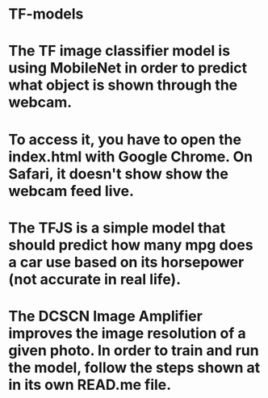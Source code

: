 # TF-models
# The TF image classifier model is using MobileNet in order to predict what object is shown through the webcam.
# To access it, you have to open the index.html with Google Chrome. On Safari, it doesn't show show the webcam feed live.
# The TFJS is a simple model that should predict how many mpg does a car use based on its horsepower (not accurate in real life).
# The DCSCN Image Amplifier improves the image resolution of a given photo. In order to train and run the model, follow the steps shown at in its own READ.me file.
